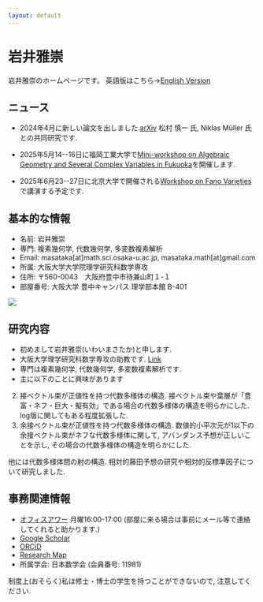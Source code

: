 ```yaml
---
layout: default
---
```


# **岩井雅崇**
岩井雅崇のホームページです。
英語版はこちら→[English Version](https://masataka123.github.io/blog3_e/)

## **ニュース**
- 2024年4月に新しい論文を出しました.[arXiv](https://arxiv.org/abs/2404.07568) 松村 慎一 氏, Niklas Müller 氏との共同研究です. 

- 2025年5月14--16日に福岡工業大学で[Mini-workshop on Algebraic Geometry and Several Complex Variables in Fukuoka](https://masataka123.github.io/AG_SCV_2025/)を開催します. 

- 2025年6月23--27日に北京大学で開催される[Workshop on Fano Varieties](https://bicmr.pku.edu.cn/content/show/17-3569.html)で講演する予定です. 
<!--

- 2023年度秋冬学期 大阪大学理学部数学科 幾何学基礎２（位相空間論）演義 を担当します. [Link](https://masataka123.github.io/2023_winter_generaltopology/)
- 2023年度秋冬学期 大阪大学 全学共通教育科目 線形代数学入門 (経(161〜)) を担当します.  [Link](https://masataka123.github.io/2023_winter_linearalgebra/)
- 2024年9月17--20日に集会を開きます [Workshop on Algebraic Geometry over complex number field or in positive characteristic -Around positivity of tangent sheaves and anti-canonical divisors-](https://masataka123.github.io/tangent_anticanonical/) 皆さんのご参加お待ちしております.
- 2024年12月13--15日に集会を開きます [2024年度 多変数関数論冬セミナー](https://masataka123.github.io/2024scvwinter/) 皆さんのご参加お待ちしております.

-->

## **基本的な情報**
- 名前: 岩井雅崇
- 専門: 複素幾何学, 代数幾何学, 多変数複素解析
- Email: masataka[at]math.sci.osaka-u.ac.jp, masataka.math[at]gmail.com
- 所属: 大阪大学大学院理学研究科数学専攻
- 住所: 〒560-0043　大阪府豊中市待兼山町１-１
- 部屋番号: 大阪大学 豊中キャンパス 理学部本館 B-401

![](https://masataka123.github.io/blog3/picture/4.jpg )

## **研究内容**
- 初めまして岩井雅崇(いわいまさたか)と申します.
- 大阪大学理学研究科数学専攻の助教です. [Link](http://www.math.sci.osaka-u.ac.jp/staff.html)
- 専門は複素幾何学, 代数幾何学, 多変数複素解析です.
- 主に以下のことに興味があります
2. 接ベクトル束が正値性を持つ代数多様体の構造. 接ベクトル束や葉層が「豊富・ネフ・巨大・擬有効」である場合の代数多様体の構造を明らかにした. log版に関してもある程度拡張した. 
3. 余接ベクトル束が正値性を持つ代数多様体の構造. 数値的小平次元が1以下の余接ベクトル束がネフな代数多様体に関して, アバンダンス予想が正しいことを示し, その場合の代数多様体の構造を明らかにした.

 他には代数多様体間の射の構造.  相対的藤田予想の研究や相対的反標準因子について研究しました.

## **事務関連情報**
- [オフィスアワー](https://www.mext.go.jp/b_menu/shingi/chukyo/chukyo4/gijiroku/attach/1342526.htm) 月曜16:00-17:00 (部屋に来る場合は事前にメール等で連絡してくれると助かります.)
- [Google Scholar](https://scholar.google.com/citations?hl=ja&user=ZTKnR6QAAAAJ)
- [ORCiD](https://orcid.org/0000-0002-0273-0360)
- [Research Map](https://researchmap.jp/Masataka_iwai)
- 所属学会: 日本数学会 (会員番号: 11981)


制度上(おそらく)私は修士・博士の学生を持つことができないので, 注意してください. 




